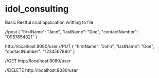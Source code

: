 # idol_consulting
Basic Restful crud application writting to file

//post
{
   "firstName": "Jane",
   "lastName": "Doe",
   "contactNumber": "0987654321"
}

http://localhost:8080/user //PUT
{
   "firstName": "John",
   "lastName": "Doe",
   "contactNumber": "1234567890"
}

//GET
http://localhost:8080/user

//DELETE
http://localhost:8080/user
